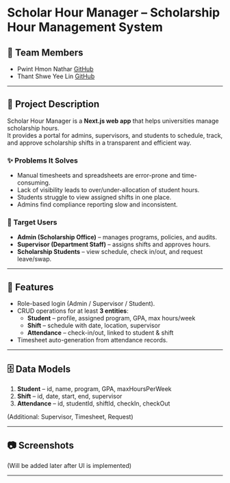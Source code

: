 # Scholar Hour Manager – Scholarship Hour Management System

## 👥 Team Members
- Pwint Hmon Nathar [GitHub](https://github.com/PwintHmonNathar18)
- Thant Shwe Yee Lin [GitHub](https://github.com/ThantShweYeeLin)

---

## 📖 Project Description
Scholar Hour Manager is a **Next.js web app** that helps universities manage scholarship hours.  
It provides a portal for admins, supervisors, and students to schedule, track, and approve scholarship shifts in a transparent and efficient way.

### ✨ Problems It Solves
- Manual timesheets and spreadsheets are error-prone and time-consuming.  
- Lack of visibility leads to over/under-allocation of student hours.  
- Students struggle to view assigned shifts in one place.  
- Admins find compliance reporting slow and inconsistent.  

### 🎯 Target Users
- **Admin (Scholarship Office)** – manages programs, policies, and audits.  
- **Supervisor (Department Staff)** – assigns shifts and approves hours.  
- **Scholarship Students** – view schedule, check in/out, and request leave/swap.  

---

## 🔧 Features
- Role-based login (Admin / Supervisor / Student).  
- CRUD operations for at least **3 entities**:
  - **Student** – profile, assigned program, GPA, max hours/week  
  - **Shift** – schedule with date, location, supervisor  
  - **Attendance** – check-in/out, linked to student & shift  
- Timesheet auto-generation from attendance records.   

---

## 🗄️ Data Models
1. **Student** – id, name, program, GPA, maxHoursPerWeek  
2. **Shift** – id, date, start, end, supervisor
3. **Attendance** – id, studentId, shiftId, checkIn, checkOut  

(Additional: Supervisor, Timesheet, Request)

---

## 📷 Screenshots
(Will be added later after UI is implemented)

---
